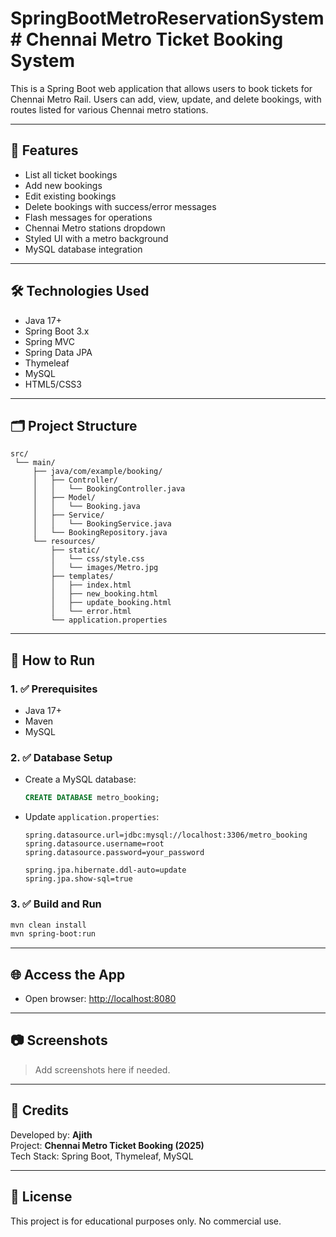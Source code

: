 # SpringBootMetroReservationSystem# Chennai Metro Ticket Booking System

This is a Spring Boot web application that allows users to book tickets for Chennai Metro Rail. Users can add, view, update, and delete bookings, with routes listed for various Chennai metro stations.

---

## 🚀 Features

- List all ticket bookings
- Add new bookings
- Edit existing bookings
- Delete bookings with success/error messages
- Flash messages for operations
- Chennai Metro stations dropdown
- Styled UI with a metro background
- MySQL database integration

---

## 🛠️ Technologies Used

- Java 17+
- Spring Boot 3.x
- Spring MVC
- Spring Data JPA
- Thymeleaf
- MySQL
- HTML5/CSS3

---

## 🗂️ Project Structure

```
src/
 └── main/
     ├── java/com/example/booking/
     │   ├── Controller/
     │   │   └── BookingController.java
     │   ├── Model/
     │   │   └── Booking.java
     │   ├── Service/
     │   │   └── BookingService.java
     │   └── BookingRepository.java
     └── resources/
         ├── static/
         │   └── css/style.css
         │   └── images/Metro.jpg
         ├── templates/
         │   ├── index.html
         │   ├── new_booking.html
         │   ├── update_booking.html
         │   └── error.html
         └── application.properties
```

---

## 🧪 How to Run

### 1. ✅ Prerequisites

- Java 17+
- Maven
- MySQL

### 2. ✅ Database Setup

- Create a MySQL database:
  ```sql
  CREATE DATABASE metro_booking;
  ```

- Update `application.properties`:

  ```properties
  spring.datasource.url=jdbc:mysql://localhost:3306/metro_booking
  spring.datasource.username=root
  spring.datasource.password=your_password

  spring.jpa.hibernate.ddl-auto=update
  spring.jpa.show-sql=true
  ```

### 3. ✅ Build and Run

```bash
mvn clean install
mvn spring-boot:run
```

---

## 🌐 Access the App

- Open browser: [http://localhost:8080](http://localhost:8080)

---

## 📷 Screenshots

> Add screenshots here if needed.

---

## 📝 Credits

Developed by: **Ajith**  
Project: **Chennai Metro Ticket Booking (2025)**  
Tech Stack: Spring Boot, Thymeleaf, MySQL

---

## 📄 License

This project is for educational purposes only. No commercial use.
